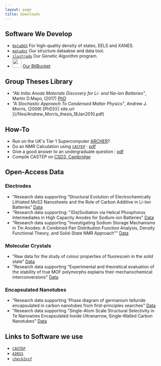 ```yaml
---
layout: page
title: Downloads
---
```


## Software We Develop

* <a href="http://www.tcm.phy.cam.ac.uk/~ajm255/optados/index.html"><code>OptaDOS</code></a> For high-quality density of states, EELS and XANES.
* <a href="http://matador.science"><code>matador</code></a> Our structure dataabse and data tool.
* <a href="http://www.tcm.phy.cam.ac.uk/~me388/ilustrado"><code>ilustrado</code></a> Our Genetic Algorithm program.
* <img src="https://blog.bitbucket.org/wp-content/themes/bitbucket2012/images/bitbucket.png" width="30"> [Our BitBucket](https://bitbucket.org/AJM_Group/)


## Group Theses Library

* *"Ab Initio Anode Materials Discovery for Li- and Na-Ion Batteries"*, Martin D.Mayo, (2017) [PhD](https://www.repository.cam.ac.uk/handle/1810/270545)
* *"A Stochastic Approach To Condensed Matter Physics"*, Andrew J. Morris, (2009) [PhD]({{ site.url }}/files/Andrew_Morris_thesis_18Jan2010.pdf)

## How-To

* Run on the UK's Tier 1 Supercomputer [ARCHER](http://www.archer.ac.uk/documentation/getting-started/)?
* Do an NMR Calculation using <a href="http://www.castep.org/"><code>CASTEP</code></a> : [pdf](http://www.tcm.phy.cam.ac.uk/~ajm255/NMR_example.pdf)
* Give a good answer to an undergraduate question : [pdf](http://www.tcm.phy.cam.ac.uk/~ajm255/good_practice.html)
* Compile CASTEP on [CSD3, Cambridge](https://github.com/hpc-uk/build-instructions/blob/master/CASTEP/CSD3Skylake_17.2.1_intel17_IMPI.md) 

## Open-Access Data

### Electrodes
* "Research data supporting “Structural Evolution of Electrochemically Lithiated MoS2 Nanosheets and the Role of Carbon Additive in Li-Ion Batteries” [Data](https://www.repository.cam.ac.uk/handle/1810/260253)
* "Research data supporting: "(De)Sodiation via Helical Phosphorus Intermediates in High Capacity Anodes for Sodium-ion Batteries" [Data](https://www.repository.cam.ac.uk/handle/1810/277264)
* "Research data supporting "Investigating Sodium Storage Mechanisms in Tin Anodes: A Combined Pair Distribution Function Analysis, Density Functional Theory, and Solid-State NMR Approach"" [Data](https://www.repository.cam.ac.uk/handle/1810/264373)

### Molecular Crystals
* "Raw data for the study of colour properties of fluorescein in the solid state" [Data](https://www.repository.cam.ac.uk/handle/1810/249125)
* "Research data supporting "Experimental and theoretical evaluation of the stability of true MOF polymorphs explains their mechanochemical interconversions" [Data](https://www.repository.cam.ac.uk/handle/1810/271569)

### Encapsulated Nanotubes
* "Research data supporting 'Phase diagram of germanium telluride encapsulated in carbon nanotubes from first-principles searches" [Data](https://www.repository.cam.ac.uk/handle/1810/270277)
* "Research data supporting "Single-Atom Scale Structural Selectivity in Te Nanowires Encapsulated Inside Ultranarrow, Single-Walled Carbon Nanotubes" [Data](https://www.repository.cam.ac.uk/handle/1810/264203)


## Links to Software we use

* <a href="http://www.castep.org/"><code>CASTEP</code></a>
* <a href="http://www.castep.org/Tutorials/AIRSS"><code>AIRSS</code></a>
* <a href="http://www.c2x.org.uk"><code>check2xsf</code></a>
